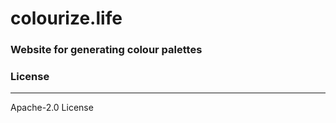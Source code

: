 # colourize.life
### Website for generating colour palettes 

### License 
---- 
Apache-2.0 License
